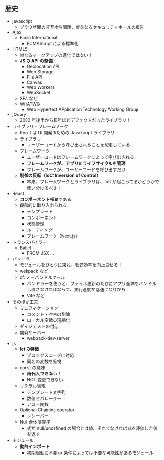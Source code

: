 ## 歴史

- javascript
  - ブラウザ間の非互換性問題、度重なるセキュリティホールの報告
- Ajax
  - Ecma International
    - ECMAScript による標準化
- HTML5
  - 単なるマークアップの進化ではない！
  - **JS の API の整備！**
    - Geolocation API
    - Web Storage
    - File API
    - Canvas
    - Web Workers
    - WebSocket
  - SPA など
  - WHATWG
    - Web Hypertext APplication Technology Working Group
- jQuery
  - 2000 年後半から10年ほどデファクトだったライブラリ！
- ライブラリ・フレームワーク
  - React は UI 開発のための JavaScript ライブラリ
  - ライブラリ
    - ユーザーコードから呼び出されることを想定している
  - フレームワーク
    - ユーザーコードはフレームワークによって呼び出される
    - **フレームワークが、アプリのライフサイクルを管理**
    - フレームワークが、ユーザーコードを呼び出すだけ
  - **制御の反転（IoC: Inversion of Control）**
    - 本来、フレームワークとライブラリは、IoC が起こってるかどうかで使い分けるべき！
- React
  - **コンポーネント指向**である
  - 段階的に取り入れられる
    - テンプレート
    - コンポーネント
    - 状態管理
    - ルーティング
    - フレームワーク（Next.js）
- トランスパイラー
  - Babel
    - FROM JSX ... 
- バンドラー
  - モジュールをひとつに束ね、転送効率を向上させる！
  - webpack など
  - cf: ノーバンドルツール
    - バンドラーを使うと、ファイル更新のたびにアプリ全体をバンドルし直さなければならず、実行速度が低速になりがち
    - Vite など
- そのほか工夫
  - ミニフィケーション
    - コメント・空白の削除
    - ローカル変数の短縮化
  - ダイジェストの付与
  - 開発サーバー
    - webpack-dev-server
- js
  - **let の特徴**
    - ブロックスコープに対応
    - 同名の変数を監視
  - const の意味
    - **再代入できない！**
    - NOT 変更できない
  - リテラル表現
    - テンプレート文字列
    - 数値セパレーター
    - アロー関数
  - Optional Chaining operator
    - レシーバー
  - Null 合体演算子
    - 式が null/undefined の場合には値、それでなければ式を評価した値を返す
- モジュール
  - **動的インポート**
    - 初期起動に不要 or 条件によっては不要な可能性があるモジュール
